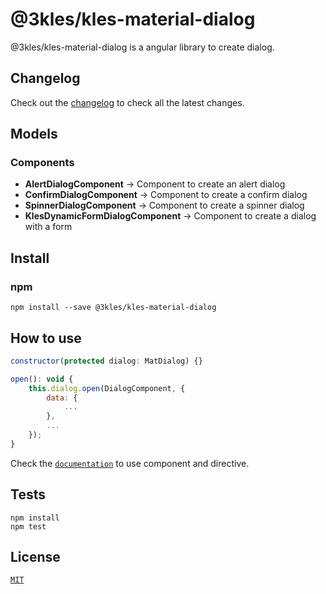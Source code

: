 # @3kles/kles-material-dialog
@3kles/kles-material-dialog is a angular library to create dialog.

## Changelog

Check out the [changelog](./CHANGELOG.md) to check all the latest changes.

## Models

### Components

- <b>AlertDialogComponent</b> -> Component to create an alert dialog
- <b>ConfirmDialogComponent</b> -> Component to create a confirm dialog
- <b>SpinnerDialogComponent</b> -> Component to create a spinner dialog
- <b>KlesDynamicFormDialogComponent</b> -> Component to create a dialog with a form

## Install

### npm

```
npm install --save @3kles/kles-material-dialog
```

## How to use

```javascript
constructor(protected dialog: MatDialog) {}

open(): void {
    this.dialog.open(DialogComponent, {
        data: {
            ...
        },
        ...
    });
}
```

Check the [`documentation`](https://doc.3kles-consulting.com/#/material/dialog) to use component and directive.

## Tests

```
npm install
npm test
```

## License

[`MIT`](./LICENSE.md)

